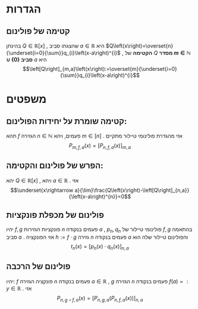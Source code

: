 # הגדרות 

## קטימה של פולינום 
 בהינתן $Q\in\mathbb{R}\left[x\right]$ , שהצגתו סביב $a\in\mathbb{R}$ היא $Q\left(x\right)=\overset{n}{\underset{i=0}{\sum}}q_{i}\left(x-a\right)^{i}$ , **הקטימה** של $Q$ **מסדר $m\in\mathbb{N}\cup\left\{ 0\right\}$ סביב** $a$  היא $$\left[Q\right]_{m,a}\left(x\right):=\overset{m}{\underset{i=0}{\sum}}q_{i}\left(x-a\right)^{i}$$ 
# משפטים  
## קטימה שומרת על יחידות הפולינום: 
 תהא $f$ הגזירה $n\in\mathbb{N}$ פעמים, ויהא $m\in\left[n\right]$ . אזי מהגדרת פולינומי טיילור מתקיים $$P_{m,f,a}\left(x\right)=\left[P_{n,f,a}\left(x\right)\right]_{m,a}$$ 
## הפרש של פולינום והקטימה: 
 יהא $Q\in\mathbb{R}\left[x\right]$ , ויהא $a\in\mathbb{R}$ . אזי $$\underset{x\rightarrow a}{\lim}\frac{Q\left(x\right)-\left[Q\right]_{n,a}}{\left(x-a\right)^{n}}=0$$ 
## פולינום של מכפלת פונקציות 
 יהיו $f,g$ פונקציות הגזירות $n$ פעמים בנקודה $a$ , $p_{n},q_{n}$ פולינומי טיילור של $f,g$ בהתאמה סביב $a$ . 
 אזי הפונקציה $h:=f\cdot g$ גזירה $n$ פעמים בנקודה $a$ והפולינום טיילור שלה הוא $$t_{n}\left(x\right)=\left[p_{n}\left(x\right)\cdot q_{n}\left(x\right)\right]_{n,a}$$ 
## פולינום של הרכבה 
 יהיו: $f$ פונקציה הגזירה $n$ פעמים בנקודה $a\in\mathbb{R}$ , $g$ הגזירה $n$ פעמים בנקודה $f\left(a\right)=:y\in\mathbb{R}$ . 
 אזי $$P_{n,g\circ f,a}\left(x\right)=\left[P_{n,g,a}\left(P_{n,f,a}\left(x\right)\right)\right]_{n,a}$$ 

